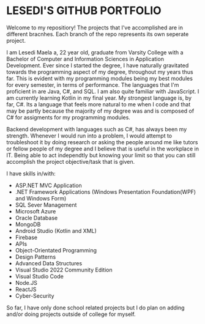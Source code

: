 # LESEDI'S GITHUB PORTFOLIO
Welcome to my repositiory! The projects that I've accomplished are in different bracnhes. Each branch of the repo represents its own seperate project.

I am Lesedi Maela a, 22 year old, graduate from Varsity College with a Bachelor of Computer and Information Sciences in Application Development. Ever since I started the degree, I have naturally gravitated towards the programming aspect of my degree, throughout my years thus far. This is evident with my programming modules being my best modules for every semester, in terms of performance. The languages that I'm proficient in are Java, C#, and SQL. I am also quite familiar with JavaScript. I am currently learning Kotlin in my final year. My strongest language is, by far, C#. Its a language that feels more natural to me when I code and that may be partly because the majority of my degree was and is composed of C# for assigments for my programming modules.

Backend development with languages such as C#, has always been my strength. Whenever I would run into a problem, I would attempt to troubleshoot it by doing research or asking the people around me like tutors or fellow people of my degree and I believe that is useful in the workplace in IT. Being able to act independtly but knowing your limit so that you can still accomplish the project objective/task that is given.

I have skills in/with:

* ASP.NET MVC Application
* .NET Framework Applications (Windows Presentation Foundation(WPF) and Windows Form)
* SQL Sever Management
* Microsoft Azure
* Oracle Database
* MongoDB
* Android Studio (Kotlin and XML)
* Firebase
* APIs
* Object-Orientated Programming
* Design Patterns
* Advanced Data Structures
* Visual Studio 2022 Community Edition
* Visual Studio Code
* Node.JS
* ReactJS
* Cyber-Security

So far, I have only done school related projects but I do plan on adding and/or doing projects outside of college for myself.

